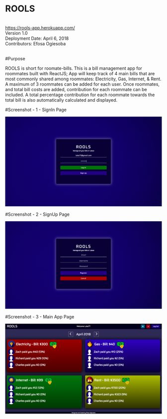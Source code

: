 # ROOLS

\
<https://rools-app.herokuapp.com/> \
Version 1.0 \
Deployment Date: April 6, 2018  \
Contributors: Efosa Ogiesoba


\
#Purpose

ROOLS is short for roomate-bills. This is a bill management app for roommates built with ReactJS; App will keep track of 4 main bills that are most commonly shared among roommates: Electricity, Gas, Internet, & Rent. A maximum of 3 roommates can be added for each user. Once roommates, and total bill costs are added, contribution for each roommate can be included. A total percentage contribution for each roommate towards the total bill is also automatically calculated and displayed. 

#Screenshot - 1 - SignIn Page

![SignIn Page](client/public/images/rools-signIn.png)

#Screenshot - 2 - SignUp Page

![SignUp Page](client/public/images/rools-signUp.png)

#Screenshot - 3 - Main App Page

![Main App Page](client/public/images/rools-mainPage.png)